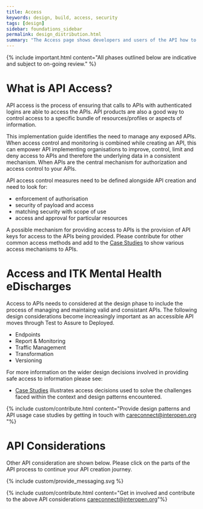 ```yaml
---
title: Access
keywords: design, build, access, security
tags: [design]
sidebar: foundations_sidebar
permalink: design_distribution.html
summary: "The Access page shows developers and users of the API how to access and call the API"
---
```


{% include important.html content="All phases outlined below are indicative and subject to on-going review." %}

# What is API Access? #

API access is the process of ensuring that calls to APIs with authenticated logins are able to access the APIs. API products are also a good way to control access to a specific bundle of resources/profiles or aspects of information.

This implementation guide identifies the need to manage any exposed APIs. When access control and monitoring is combined while creating an API, this can empower API implementing organisations to improve, control, limit and deny access to APIs and therefore the underlying data in a consistent mechanism. When APIs are the central mechanism for authorization and access control to your APIs. 

API access control measures need to be defined alongside API creation and need to look for:
- enforcement of authorisation
- security of payload and access
- matching security with scope of use
- access and approval for particular resources

A possible mechanism for providing access to APIs is the provision of API keys for access to the APIs being provided. Please contribute for other common access methods and add to the [Case Studies](/engage_case_studies.html) to show various access mechanisms to APIs.

# Access and ITK Mental Health eDischarges #

Access to APIs needs to considered at the design phase to include the process of managing and maintaing valid and consistant APIs. The following design considerations become increasingly important as an accessible API moves through Test to Assure to Deployed.

- Endpoints
- Report & Monitoring
- Traffic Management
- Transformation
- Versioning

For more information on the wider design decisions involved in providing safe access to information please see: 

- [Case Studies](/engage_case_studies.html) illustrates access decisions used to solve the challenges faced within the context and design patterns encountered.


{% include custom/contribute.html content="Provide design patterns and API usage case studies by getting in touch with careconnect@interopen.org "%}

# API Considerations #

Other API consideration are shown below. Please click on the parts of the API process to continue your API creation journey.

{% include custom/provide_messaging.svg %}

{% include custom/contribute.html content="Get in involved and contribute to the above API considerations careconnect@interopen.org"%}
